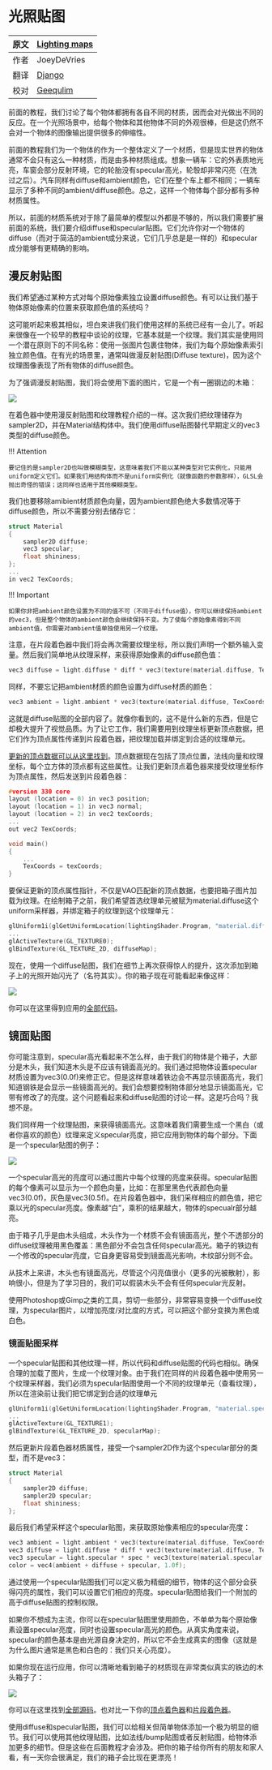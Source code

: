 # 光照贴图

原文     | [Lighting maps](http://learnopengl.com/#!Lighting/Lighting-maps)
      ---|---
作者     | JoeyDeVries
翻译     | [Django](http://bullteacher.com/)
校对     | [Geequlim](http://geequlim.com)

前面的教程，我们讨论了每个物体都拥有各自不同的材质，因而会对光做出不同的反应。在一个光照场景中，给每个物体和其他物体不同的外观很棒，但是这仍然不会对一个物体的图像输出提供很多的伸缩性。

前面的教程我们为一个物体的作为一个整体定义了一个材质，但是现实世界的物体通常不会只有这么一种材质，而是由多种材质组成。想象一辆车：它的外表质地光亮，车窗会部分反射环境，它的轮胎没有specular高光，轮彀却非常闪亮（在洗过之后）。汽车同样有diffuse和ambient颜色，它们在整个车上都不相同；一辆车显示了多种不同的ambient/diffuse颜色。总之，这样一个物体每个部分都有多种材质属性。

所以，前面的材质系统对于除了最简单的模型以外都是不够的，所以我们需要扩展前面的系统，我们要介绍diffuse和specular贴图。它们允许你对一个物体的diffuse（而对于简洁的ambient成分来说，它们几乎总是是一样的）和specular成分能够有更精确的影响。

## 漫反射贴图

我们希望通过某种方式对每个原始像素独立设置diffuse颜色。有可以让我们基于物体原始像素的位置来获取颜色值的系统吗？

这可能听起来极其相似，坦白来讲我们我们使用这样的系统已经有一会儿了。听起来很像在一个较早的教程中谈论的纹理，它基本就是一个纹理。我们其实是使用同一个潜在原则下的不同名称：使用一张图片包裹住物体，我们为每个原始像素索引独立颜色值。在有光的场景里，通常叫做漫反射贴图(Diffuse texture)，因为这个纹理图像表现了所有物体的diffuse颜色。

为了强调漫反射贴图，我们将会使用下面的图片，它是一个有一圈钢边的木箱：

![](http://www.learnopengl.com/img/textures/container2.png)

在着色器中使用漫反射贴图和纹理教程介绍的一样。这次我们把纹理储存为sampler2D，并在Material结构体中。我们使用diffuse贴图替代早期定义的vec3类型的diffuse颜色。

!!! Attention
    
    要记住的是sampler2D也叫做模糊类型，这意味着我们不能以某种类型对它实例化，只能用uniform定义它们。如果我们用结构体而不是uniform实例化（就像函数的参数那样），GLSL会抛出奇怪的错误；这同样也适用于其他模糊类型。
我们也要移除amibient材质颜色向量，因为ambient颜色绝大多数情况等于diffuse颜色，所以不需要分别去储存它：

```c++
struct Material
{
    sampler2D diffuse;
    vec3 specular;
    float shininess;
};
...
in vec2 TexCoords;
```
!!! Important

    如果你非把ambient颜色设置为不同的值不可（不同于diffuse值），你可以继续保持ambient的vec3，但是整个物体的ambient颜色会继续保持不变。为了使每个原始像素得到不同ambient值，你需要对ambient值单独使用另一个纹理。

注意，在片段着色器中我们将会再次需要纹理坐标，所以我们声明一个额外输入变量。然后我们简单地从纹理采样，来获得原始像素的diffuse颜色值：
    
```c++
vec3 diffuse = light.diffuse * diff * vec3(texture(material.diffuse, TexCoords));
```

同样，不要忘记把ambient材质的颜色设置为diffuse材质的颜色：

```c++
vec3 ambient = light.ambient * vec3(texture(material.diffuse, TexCoords));
```

这就是diffuse贴图的全部内容了。就像你看到的，这不是什么新的东西，但是它却极大提升了视觉品质。为了让它工作，我们需要用到纹理坐标更新顶点数据，把它们作为顶点属性传递到片段着色器，把纹理加载并绑定到合适的纹理单元。

[更新的顶点数据可以从这里找到](http://learnopengl.com/code_viewer.php?code=lighting/vertex_data_textures)。顶点数据现在包括了顶点位置，法线向量和纹理坐标，每个立方体的顶点都有这些属性。让我们更新顶点着色器来接受纹理坐标作为顶点属性，然后发送到片段着色器：

```c++
#version 330 core
layout (location = 0) in vec3 position;
layout (location = 1) in vec3 normal;
layout (location = 2) in vec2 texCoords;
...
out vec2 TexCoords;

void main()
{
    ...
    TexCoords = texCoords;
}
```

要保证更新的顶点属性指针，不仅是VAO匹配新的顶点数据，也要把箱子图片加载为纹理。在绘制箱子之前，我们希望首选纹理单元被赋为material.diffuse这个uniform采样器，并绑定箱子的纹理到这个纹理单元：

```c++
glUniform1i(glGetUniformLocation(lightingShader.Program, "material.diffuse"), 0);
...
glActiveTexture(GL_TEXTURE0);
glBindTexture(GL_TEXTURE_2D, diffuseMap);
```

现在，使用一个diffuse贴图，我们在细节上再次获得惊人的提升，这次添加到箱子上的光照开始闪光了（名符其实）。你的箱子现在可能看起来像这样：

![](http://www.learnopengl.com/img/lighting/materials_diffuse_map.png)

你可以在这里得到应用的[全部代码](http://learnopengl.com/code_viewer.php?code=lighting/lighting_maps_diffuse)。


## 镜面贴图

你可能注意到，specular高光看起来不怎么样，由于我们的物体是个箱子，大部分是木头，我们知道木头是不应该有镜面高光的。我们通过把物体设置specular材质设置为vec3(0.0f)来修正它。但是这样意味着铁边会不再显示镜面高光，我们知道钢铁是会显示一些镜面高光的。我们会想要控制物体部分地显示镜面高光，它带有修改了的亮度。这个问题看起来和diffuse贴图的讨论一样。这是巧合吗？我想不是。

我们同样用一个纹理贴图，来获得镜面高光。这意味着我们需要生成一个黑白（或者你喜欢的颜色）纹理来定义specular亮度，把它应用到物体的每个部分。下面是一个specular贴图的例子：

![](http://www.learnopengl.com/img/textures/container2_specular.png)

一个specular高光的亮度可以通过图片中每个纹理的亮度来获得。specular贴图的每个像素可以显示为一个颜色向量，比如：在那里黑色代表颜色向量vec3(0.0f)，灰色是vec3(0.5f)。在片段着色器中，我们采样相应的颜色值，把它乘以光的specular亮度。像素越“白”，乘积的结果越大，物体的specualr部分越亮。

由于箱子几乎是由木头组成，木头作为一个材质不会有镜面高光，整个不透部分的diffuse纹理被用黑色覆盖：黑色部分不会包含任何specular高光。箱子的铁边有一个修改的specular亮度，它自身更容易受到镜面高光影响，木纹部分则不会。

从技术上来讲，木头也有镜面高光，尽管这个闪亮值很小（更多的光被散射），影响很小，但是为了学习目的，我们可以假装木头不会有任何specular光反射。

使用Photoshop或Gimp之类的工具，剪切一些部分，非常容易变换一个diffuse纹理，为specular图片，以增加亮度/对比度的方式，可以把这个部分变换为黑色或白色。


### 镜面贴图采样

一个specular贴图和其他纹理一样，所以代码和diffuse贴图的代码也相似。确保合理的加载了图片，生成一个纹理对象。由于我们在同样的片段着色器中使用另一个纹理采样器，我们必须为specular贴图使用一个不同的纹理单元（查看纹理），所以在渲染前让我们把它绑定到合适的纹理单元

```c++
glUniform1i(glGetUniformLocation(lightingShader.Program, "material.specular"), 1);
...
glActiveTexture(GL_TEXTURE1);
glBindTexture(GL_TEXTURE_2D, specularMap);
```

然后更新片段着色器材质属性，接受一个sampler2D作为这个specular部分的类型，而不是vec3：

```c++
struct Material
{
    sampler2D diffuse;
    sampler2D specular;
    float shininess;
};
```

最后我们希望采样这个specular贴图，来获取原始像素相应的specular亮度：

```c++
vec3 ambient = light.ambient * vec3(texture(material.diffuse, TexCoords));
vec3 diffuse = light.diffuse * diff * vec3(texture(material.diffuse, TexCoords));
vec3 specular = light.specular * spec * vec3(texture(material.specular, TexCoords));
color = vec4(ambient + diffuse + specular, 1.0f);
```

通过使用一个specular贴图我们可以定义极为精细的细节，物体的这个部分会获得闪亮的属性，我们可以设置它们相应的亮度。specular贴图给我们一个附加的高于diffuse贴图的控制权限。

如果你不想成为主流，你可以在specular贴图里使用颜色，不单单为每个原始像素设置specular亮度，同时也设置specular高光的颜色。从真实角度来说，specular的颜色基本是由光源自身决定的，所以它不会生成真实的图像（这就是为什么图片通常是黑色和白色的：我们只关心亮度）。

如果你现在运行应用，你可以清晰地看到箱子的材质现在非常类似真实的铁边的木头箱子了：

![](http://www.learnopengl.com/img/lighting/materials_specular_map.png)

你可以在这里找到[全部源码](http://learnopengl.com/code_viewer.php?code=lighting/lighting_maps_specular)。也对比一下你的[顶点着色器](http://learnopengl.com/code_viewer.php?code=lighting/lighting_maps&type=vertex)和[片段着色器](http://learnopengl.com/code_viewer.php?code=lighting/lighting_maps&type=fragment)。

使用diffuse和specular贴图，我们可以给相关但简单物体添加一个极为明显的细节。我们可以使用其他纹理贴图，比如法线/bump贴图或者反射贴图，给物体添加更多的细节。但是这些在后面教程才会涉及。把你的箱子给你所有的朋友和家人看，有一天你会很满足，我们的箱子会比现在更漂亮！
